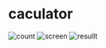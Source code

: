 # caculator
![count](https://user-images.githubusercontent.com/62389408/109418494-3782c000-79fb-11eb-81ac-8c7508d47c82.png)
![screen](https://user-images.githubusercontent.com/62389408/109418501-410c2800-79fb-11eb-9e84-fdd571ac92a6.png)
![resullt](https://user-images.githubusercontent.com/62389408/109418506-46697280-79fb-11eb-8d01-3b94d722144e.png)
